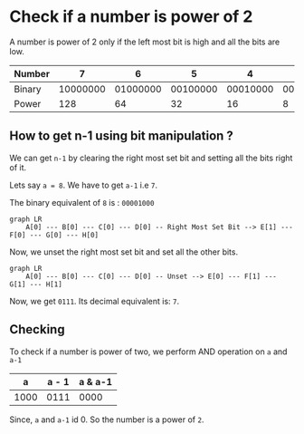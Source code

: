# Check if a number is power of 2

A number is power of 2 only if the left most bit is high and all the bits are low.

| Number | 7 | 6 | 5 | 4 | 3 | 2 | 1 | 0 |
|--------|---|---|---|---|---|---|---|---|
| Binary | 10000000 | 01000000 | 00100000 | 00010000 | 00001000 | 00000100 | 00000010 | 00000000|
| Power  | 128 | 64 | 32 | 16 | 8 | 4 | 2 | 1 |


## How to get n-1 using bit manipulation ?

We can get `n-1` by clearing the right most set bit and setting all the bits right of it.

Lets say `a = 8`. We have to get `a-1` i.e `7`.

The binary equivalent of `8` is : `00001000`

```mermaid
graph LR
    A[0] --- B[0] --- C[0] --- D[0] -- Right Most Set Bit --> E[1] --- F[0] --- G[0] --- H[0]
```

Now, we unset the right most set bit and set all the other bits.

```mermaid
graph LR
    A[0] --- B[0] --- C[0] --- D[0] -- Unset --> E[0] --- F[1] --- G[1] --- H[1]
```

Now, we get `0111`. Its decimal equivalent is: `7`.

## Checking

To check if a number is power of two, we perform AND operation on `a` and `a-1`

| a | a - 1 | a & a-1 |
|-----------|-----------|-------------|
|     1000  |     0111  |     0000    |
 
 Since, `a` and `a-1` id 0. So the number is a power of `2`.
